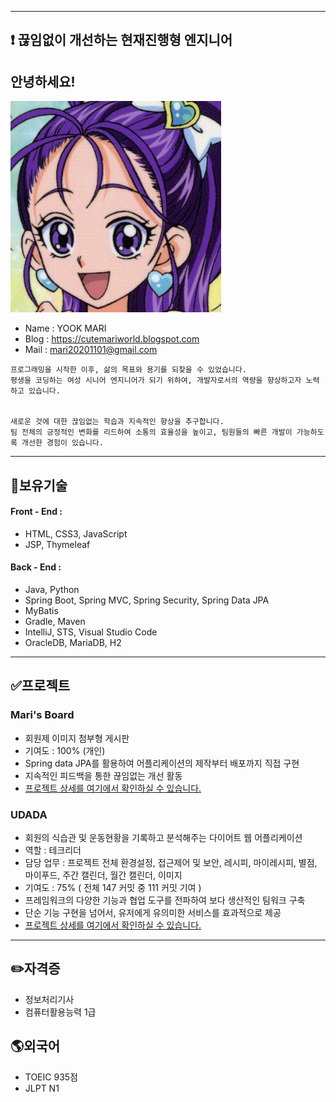 <!---
MARI2020201101/MARI2020201101 is a ✨ special ✨ repository because its `README.md` (this file) appears on your GitHub profile.
You can click the Preview link to take a look at your changes.
--->
---
:exclamation: 끊임없이 개선하는 현재진행형 엔지니어 
---
## 안녕하세요!
![프로필이미지](https://github.com/MARI2020201101/MARI2020201101/blob/main/profile-img.png)
* Name : YOOK MARI
* Blog : https://cutemariworld.blogspot.com
* Mail : mari20201101@gmail.com
```
프로그래밍을 시작한 이후, 삶의 목표와 용기를 되찾을 수 있었습니다. 
평생을 코딩하는 여성 시니어 엔지니어가 되기 위하여, 개발자로서의 역량을 향상하고자 노력하고 있습니다.


새로운 것에 대한 끊임없는 학습과 지속적인 향상을 추구합니다. 
팀 전체의 긍정적인 변화를 리드하여 소통의 효율성을 높이고, 팀원들의 빠른 개발이 가능하도록 개선한 경험이 있습니다.

```
---
## :star2:보유기술
#### Front - End : 
  - HTML, CSS3, JavaScript
  - JSP, Thymeleaf

#### Back - End : 
  - Java, Python
  - Spring Boot, Spring MVC,  Spring Security, Spring Data JPA
  - MyBatis
  - Gradle, Maven
  - IntelliJ, STS, Visual Studio Code
  - OracleDB, MariaDB, H2
---
## :white_check_mark:프로젝트
### Mari's Board
- 회원제 이미지 첨부형 게시판 
- 기여도 : 100% (개인)
- Spring data JPA를 활용하여 어플리케이션의 제작부터 배포까지 직접 구현
- 지속적인 피드백을 통한 끊임없는 개선 활동
- [프로젝트 상세를 여기에서 확인하실 수 있습니다.](https://github.com/MARI2020201101/Mari_ImageBoard_JPA_MyBatis)


### UDADA
- 회원의 식습관 및 운동현황을 기록하고 분석해주는 다이어트 웹 어플리케이션
- 역할 : 테크리더
- 담당 업무 : 프로젝트 전체 환경설정, 접근제어 및 보안, 레시피, 마이레시피, 별점, 마이푸드, 주간 캘린더, 월간 캘린더, 이미지
- 기여도 : 75% ( 전체 147 커밋 중 111 커밋 기여 )
- 프레임워크의 다양한 기능과 협업 도구를 전파하여 보다 생산적인 팀워크 구축
- 단순 기능 구현을 넘어서, 유저에게 유의미한 서비스를 효과적으로 제공
- [프로젝트 상세를 여기에서 확인하실 수 있습니다.](https://github.com/MARI2020201101/Udada_Project)
---
## :pencil2:자격증
* 정보처리기사
* 컴퓨터활용능력 1급

## :earth_americas:외국어
* TOEIC 935점
* JLPT N1


